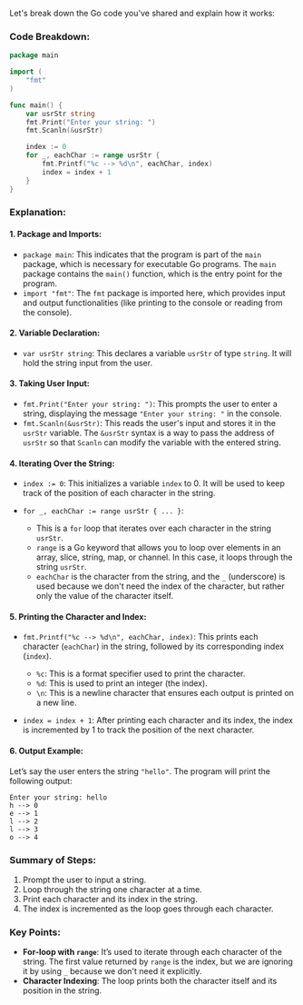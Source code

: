 Let's break down the Go code you've shared and explain how it works:

### Code Breakdown:

```go
package main

import (
	"fmt"
)

func main() {
	var usrStr string
	fmt.Print("Enter your string: ")
	fmt.Scanln(&usrStr)

	index := 0
	for _, eachChar := range usrStr {
		fmt.Printf("%c --> %d\n", eachChar, index)
		index = index + 1
	}
}
```

### Explanation:

#### 1. **Package and Imports**:
   - `package main`: This indicates that the program is part of the `main` package, which is necessary for executable Go programs. The `main` package contains the `main()` function, which is the entry point for the program.
   - `import "fmt"`: The `fmt` package is imported here, which provides input and output functionalities (like printing to the console or reading from the console).

#### 2. **Variable Declaration**:
   - `var usrStr string`: This declares a variable `usrStr` of type `string`. It will hold the string input from the user.

#### 3. **Taking User Input**:
   - `fmt.Print("Enter your string: ")`: This prompts the user to enter a string, displaying the message `"Enter your string: "` in the console.
   - `fmt.Scanln(&usrStr)`: This reads the user's input and stores it in the `usrStr` variable. The `&usrStr` syntax is a way to pass the address of `usrStr` so that `Scanln` can modify the variable with the entered string.

#### 4. **Iterating Over the String**:
   - `index := 0`: This initializes a variable `index` to 0. It will be used to keep track of the position of each character in the string.

   - `for _, eachChar := range usrStr { ... }`: 
     - This is a `for` loop that iterates over each character in the string `usrStr`. 
     - `range` is a Go keyword that allows you to loop over elements in an array, slice, string, map, or channel. In this case, it loops through the string `usrStr`.
     - `eachChar` is the character from the string, and the `_` (underscore) is used because we don't need the index of the character, but rather only the value of the character itself.
   
#### 5. **Printing the Character and Index**:
   - `fmt.Printf("%c --> %d\n", eachChar, index)`: This prints each character (`eachChar`) in the string, followed by its corresponding index (`index`).
     - `%c`: This is a format specifier used to print the character.
     - `%d`: This is used to print an integer (the index).
     - `\n`: This is a newline character that ensures each output is printed on a new line.

   - `index = index + 1`: After printing each character and its index, the index is incremented by 1 to track the position of the next character.

#### 6. **Output Example**:
Let’s say the user enters the string `"hello"`. The program will print the following output:

```
Enter your string: hello
h --> 0
e --> 1
l --> 2
l --> 3
o --> 4
```

### Summary of Steps:
1. Prompt the user to input a string.
2. Loop through the string one character at a time.
3. Print each character and its index in the string.
4. The index is incremented as the loop goes through each character.

### Key Points:
- **For-loop with `range`**: It’s used to iterate through each character of the string. The first value returned by `range` is the index, but we are ignoring it by using `_` because we don't need it explicitly.
- **Character Indexing**: The loop prints both the character itself and its position in the string.
